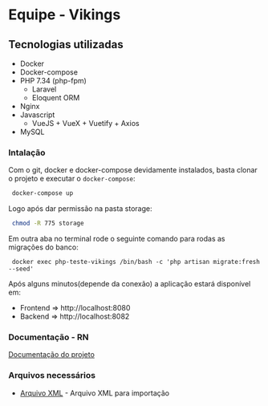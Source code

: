 # Equipe - Vikings

## Tecnologias utilizadas

- Docker
- Docker-compose
- PHP 7.34 (php-fpm)
  - Laravel
  - Eloquent ORM
- Nginx
- Javascript
  - VueJS + VueX + Vuetify + Axios
- MySQL

### Intalação

Com o git, docker e docker-compose devidamente instalados, basta clonar o projeto e executar o ```docker-compose```:
```bash
 docker-compose up
```

Logo após dar permissão na pasta storage:
```bash
 chmod -R 775 storage
```

Em outra aba no terminal rode o seguinte comando para rodas as migrações do banco:
```
 docker exec php-teste-vikings /bin/bash -c 'php artisan migrate:fresh --seed'
```

Após alguns minutos(depende da conexão) a aplicação estará disponível em:

 - Frontend => http://localhost:8080
 - Backend => http://localhost:8082
 
 ### Documentação - RN
  [Documentação do projeto](README_DOC.md)

 ### Arquivos necessários
 * [Arquivo XML](https://github.com/p21sistemas/vikings/blob/master/Cart%C3%B3rios-CNJ.xml) - Arquivo XML para importação
